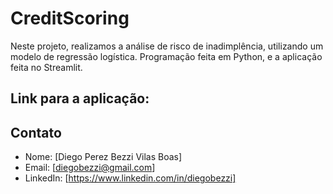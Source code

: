 # CreditScoring

Neste projeto, realizamos a análise de risco de inadimplência, utilizando um modelo de regressão logística. Programação feita em Python, e a aplicação feita no Streamlit.

## Link para a aplicação: 

## Contato
- Nome: [Diego Perez Bezzi Vilas Boas]
- Email: [diegobezzi@gmail.com]
- LinkedIn: [https://www.linkedin.com/in/diegobezzi]
